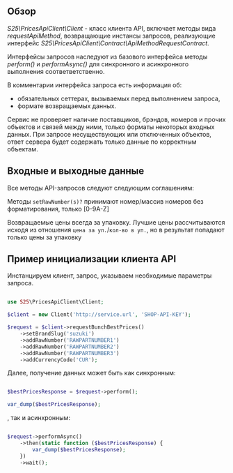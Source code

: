 ## Обзор

_S25\PricesApiClient\Client_ - класс клиента API, включает методы вида _requestApiMethod_,
возвращающие инстансы запросов, реализующие интерфейс _S25\PricesApiClient\Contract\ApiMethodRequestContract_.

Интерфейсы запросов наследуют из базового интерфейса методы _perform()_ и _performAsync()_
для синхронного и асинхронного выполнения соответветственно.

В комментарии интерфейса запроса есть информация об:
* обязательных сеттерах, вызываемых перед выполнением запроса,
* формате возвращаемых данных.

Сервис не проверяет наличие поставщиков, брэндов, номеров и прочих объектов и связей между ними,
 только форматы некоторых входных данных.
При запросе несуществующих или отключенных объектов,
 ответ сервера будет содержать только данные по корректным объектам.


## Входные и выходные данные

Все методы API-запросов следуют следующим соглашениям:

Методы `setRawNumber(s)?` принимают номер/массив номеров без форматирования, только [0-9A-Z]

Возвращаемые цены всегда за упаковку.
Лучшие цены рассчитываются исходя из отношения `цена за уп.`/`кол-во в уп.`,
но в результат попадают только цены за упаковку 


## Пример инициализации клиента API

Инстанцируем клиент, запрос, указываем необходимые параметры запроса.

```php

use S25\PricesApiClient\Client;

$client = new Client('http://service.url', 'SHOP-API-KEY');

$request = $client->requestBunchBestPrices()
    ->setBrandSlug('suzuki')
    ->addRawNumber('RAWPARTNUMBER1')
    ->addRawNumber('RAWPARTNUMBER2')
    ->addRawNumber('RAWPARTNUMBER3')
    ->addCurrencyCode('CUR');

```

Далее, получение данных может быть как синхронным:

```php

$bestPricesResponse = $request->perform();

var_dump($bestPricesResponse);

```

, так и асинхронным:

```php

$request->performAsync()
    ->then(static function ($bestPricesResponse) {
        var_dump($bestPricesResponse);
    })
    ->wait();

```